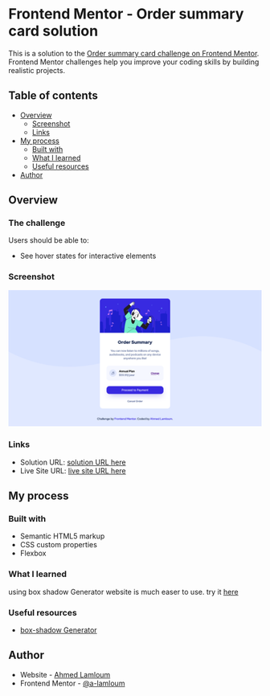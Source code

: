 # Frontend Mentor - Order summary card solution

This is a solution to the [Order summary card challenge on Frontend Mentor](https://www.frontendmentor.io/challenges/order-summary-component-QlPmajDUj). Frontend Mentor challenges help you improve your coding skills by building realistic projects. 

## Table of contents

- [Overview](#overview)
  - [Screenshot](#screenshot)
  - [Links](#links)
- [My process](#my-process)
  - [Built with](#built-with)
  - [What I learned](#what-i-learned)
  - [Useful resources](#useful-resources)
- [Author](#author)


## Overview

### The challenge

Users should be able to:

- See hover states for interactive elements

### Screenshot

![](./screenshot.png)


### Links

- Solution URL: [solution URL here](https://www.frontendmentor.io/solutions/order-summary-card-GBy1kIinr1)
- Live Site URL: [live site URL here](https://a-lamloum.github.io/-Order-Summary-Card/)

## My process

### Built with

- Semantic HTML5 markup
- CSS custom properties
- Flexbox

### What I learned

using box shadow Generator website is much easer to use. try it [here](https://cssgenerator.org/box-shadow-css-generator.html)

### Useful resources

- [box-shadow Generator](https://cssgenerator.org/box-shadow-css-generator.html) 

## Author

- Website - [Ahmed Lamloum](https://a-lamloum.github.io/react-portfolio/)
- Frontend Mentor - [@a-lamloum](https://www.frontendmentor.io/profile/a-lamloum)
